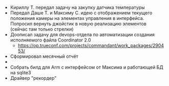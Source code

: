 * Кириллу Т. передал задачу на закупку датчика температуры
* Передал Даше Т. и Максиму С. идею с отображением текущего положения камеры на элементах управления в интерфейса. Попросил вернуть джойстик в новую реализацию элементов (сейчас там только стрелки)
* Доописал задачу для devops-отдела по автоматизации создания исполняемого файла Coordinator 2.0
	* https://op.trueconf.com/projects/commandant/work_packages/290453/
* Сформировал месячный отчёт
* 
* Собрать билд для Arm с интерфейсом от Максима и работающей БД на sqlite3
* Драйвер "рекордер"
